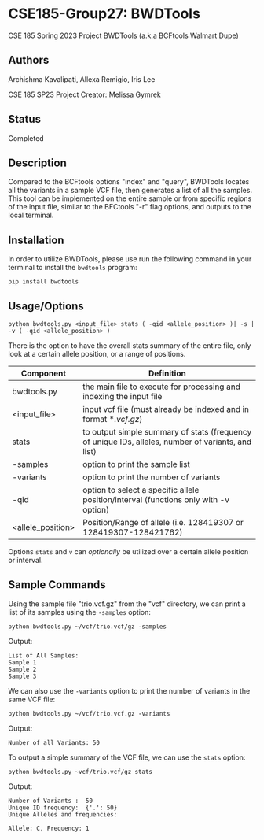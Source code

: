 # CSE185-Group27: BWDTools
CSE 185 Spring 2023 Project
BWDTools (a.k.a BCFtools Walmart Dupe)

## Authors
Archishma Kavalipati, Allexa Remigio, Iris Lee

CSE 185 SP23 Project Creator: Melissa Gymrek 

## Status
Completed

## Description
Compared to the BCFtools options "index" and "query", BWDTools locates all the variants in a sample VCF file, then generates a list of all the samples. This tool can be implemented on the entire sample or from specific regions of the input file, similar to the BFCtools "-r" flag options, and outputs to the local terminal.

## Installation
In order to utilize BWDTools, please use run the following command in your terminal to install the `bwdtools` program:

`pip install bwdtools`

## Usage/Options
`python bwdtools.py <input_file> stats ( -qid <allele_position> )| -s | -v ( -qid <allele_position> ) `

There is the option to have the overall stats summary of the entire file, only look at a certain allele position, or a range of positions.

Component | Definition 
 ------------ | ------------- 
bwdtools.py | the main file to execute for processing and indexing the input file
<input_file>  | input vcf file (must already be indexed and in format **.vcf.gz*)
stats  | to output simple summary of stats (frequency of unique IDs, alleles, number of variants, and list) 
-samples  | option to print the sample list
-variants  | option to print the number of variants
-qid  | option to select a specific allele position/interval (functions only with -v option)
<allele_position>  | Position/Range of allele (i.e. 128419307 or 128419307-128421762)

Options `stats` and `v` can *optionally* be utilized over a certain allele position or interval.


## Sample Commands
Using the sample file "trio.vcf.gz" from the "vcf" directory, we can print a list of its samples using the `-samples` option:
```
python bwdtools.py ~/vcf/trio.vcf/gz -samples
```
Output:
```
List of All Samples:
Sample 1
Sample 2
Sample 3
```
We can also use the `-variants` option to print the number of variants in the same VCF file:
```
python bwdtools.py ~/vcf/trio.vcf.gz -variants
```
Output:
```
Number of all Variants: 50
```
To output a simple summary of the VCF file, we can use the `stats` option:
```
python bwdtools.py ~vcf/trio.vcf/gz stats
```
Output:
```
Number of Variants :  50
Unique ID frequency:  {'.': 50}
Unique Alleles and frequencies:

Allele: C, Frequency: 1
```
